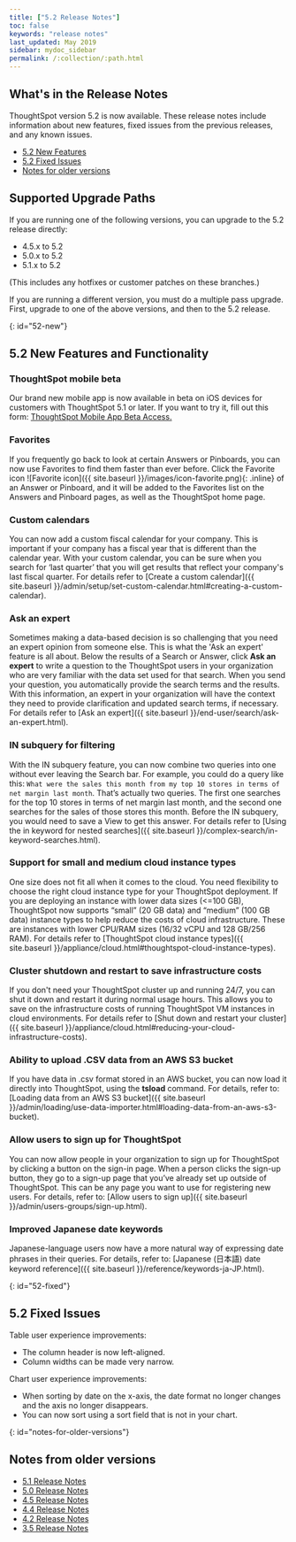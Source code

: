 ```yaml
---
title: ["5.2 Release Notes"]
toc: false
keywords: "release notes"
last_updated: May 2019
sidebar: mydoc_sidebar
permalink: /:collection/:path.html
---
```


## What's in the Release Notes

ThoughtSpot version 5.2 is now available. These release notes include information about new features,
fixed issues from the previous releases, and any known issues.

* [5.2 New Features](#52-new)
* [5.2 Fixed Issues](#52-fixed)
* [Notes for older versions](#notes-for-older-versions)

## Supported Upgrade Paths

If you are running one of the following versions, you can upgrade to the 5.2 release
directly:

* 4.5.x to 5.2
* 5.0.x to 5.2
* 5.1.x to 5.2

(This includes any hotfixes or customer patches on these branches.)

If you are running a different version, you must do a multiple pass upgrade.
First, upgrade to one of the above versions, and then to the 5.2 release.

{: id="52-new"}
## 5.2 New Features and Functionality

### ThoughtSpot mobile beta

Our brand new mobile app is now available in beta on iOS devices for customers with ThoughtSpot 5.1 or later. If you want to try it, fill out this form: <a href="https://docs.google.com/forms/d/e/1FAIpQLSfs8SyPeXdiL5lpcp8tulPLLoaXbNJcpNgIuFcU6pr34vOx6A/viewform" target="_blank">ThoughtSpot Mobile App Beta Access.</a>

### Favorites

If you frequently go back to look at certain Answers or Pinboards, you can now use Favorites to find them faster than ever before. Click the Favorite icon ![Favorite icon]({{ site.baseurl }}/images/icon-favorite.png){: .inline} of an Answer or Pinboard, and it will be added to the Favorites list on the Answers and Pinboard pages, as well as the ThoughtSpot home page.

### Custom calendars

You can now add a custom fiscal calendar for your company. This is important if your company has a fiscal year that is different than the calendar year. With your custom calendar, you can be sure when you search for ‘last quarter’ that you will get results that reflect your company's last fiscal quarter. For details refer to [Create a custom calendar]({{ site.baseurl }}/admin/setup/set-custom-calendar.html#creating-a-custom-calendar).

### Ask an expert

Sometimes making a data-based decision is so challenging that you need an expert opinion from someone else. This is what the 'Ask an expert' feature is all about. Below the results of a Search or Answer, click **Ask an expert** to write a question to the ThoughtSpot users in your organization who are very familiar with the data set used for that search.  When you send your question, you automatically provide the search terms and the results. With this information, an expert in your organization will have the context they need to provide clarification and updated search terms, if necessary. For details refer to [Ask an expert]({{ site.baseurl }}/end-user/search/ask-an-expert.html).

### IN subquery for filtering

With the IN subquery feature, you can now combine two queries into one without ever leaving the Search bar. For example, you could do a query like this: `What were the sales this month from my top 10 stores in terms of net margin last month`. That’s actually two queries. The first one searches for the top 10 stores in terms of net margin last month, and the second one searches for the sales of those stores this month.  Before the IN subquery, you would need to save a View to get this answer. For details refer to [Using the in keyword for nested searches]({{ site.baseurl }}/complex-search/in-keyword-searches.html).

### Support for small and medium cloud instance types

One size does not fit all when it comes to the cloud. You need flexibility to choose the right cloud instance type for your ThoughtSpot deployment. If you are deploying an instance with lower data sizes (<=100 GB), ThoughtSpot now supports “small” (20 GB data) and “medium” (100 GB data) instance types to help reduce the costs of cloud infrastructure. These are instances with lower CPU/RAM sizes (16/32 vCPU and 128 GB/256 RAM). For details refer to [ThoughtSpot cloud instance types]({{ site.baseurl }}/appliance/cloud.html#thoughtspot-cloud-instance-types).

### Cluster shutdown and restart to save infrastructure costs

If you don't need your ThoughtSpot cluster up and running 24/7, you can shut it down and restart it during normal usage hours. This allows you to save on the infrastructure costs of running ThoughtSpot VM instances in cloud environments. For details refer to [Shut down and restart your cluster]({{ site.baseurl }}/appliance/cloud.html#reducing-your-cloud-infrastructure-costs).

### Ability to upload .CSV data from an AWS S3 bucket

If you have data in .csv format stored in an AWS bucket, you can now load it directly into ThoughtSpot, using the **tsload** command. For details, refer to: [Loading data from an AWS S3 bucket]({{ site.baseurl }}/admin/loading/use-data-importer.html#loading-data-from-an-aws-s3-bucket).

### Allow users to sign up for ThoughtSpot

You can now allow people in your organization to sign up for ThoughtSpot by clicking a button on the sign-in page. When a person clicks the sign-up button, they go to a sign-up page that you’ve already set up outside of ThoughtSpot. This can be any page you want to use for registering new users.
For details, refer to: [Allow users to sign up]({{ site.baseurl }}/admin/users-groups/sign-up.html).

### Improved Japanese date keywords

Japanese-language users now have a more natural way of expressing date phrases in their queries.
For details, refer to: [Japanese (日本語) date keyword reference]({{ site.baseurl }}/reference/keywords-ja-JP.html).

{: id="52-fixed"}
## 5.2 Fixed Issues

Table user experience improvements:
* The column header is now left-aligned.
* Column widths can be made very narrow.

Chart user experience improvements:
* When sorting by date on the x-axis, the date format no longer changes and the axis no longer disappears.
* You can now sort using a sort field that is not in your chart.

{: id="notes-for-older-versions"}
## Notes from older versions

* [5.1 Release Notes](/5.1/pdf/ThoughtSpot_Release_Notes_5.1.pdf)
* [5.0 Release Notes](/5.0/pdf/ThoughtSpot_Release_Notes_5.0.pdf)
* [4.5 Release Notes](/4.5/pdf/ThoughtSpot_Release_Notes_4.5.pdf)
* [4.4 Release Notes](/4.4/pdf/ThoughtSpot_Release_Notes_4.4.pdf)
* [4.2 Release Notes](/4.2/pdf/ThoughtSpot_Release_Notes_4.2.2.pdf)
* [3.5 Release Notes](/3.5/pdf/ThoughtSpot_Release_Notes_3.5.7.pdf)
